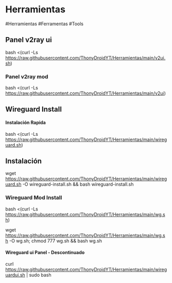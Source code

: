 # Herramientas
#Herramientas #Ferramentas #Tools

## Panel v2ray ui
bash <(curl -Ls https://raw.githubusercontent.com/ThonyDroidYT/Herramientas/main/v2ui.sh)

### Panel v2ray mod 

bash <(curl -Ls https://raw.githubusercontent.com/ThonyDroidYT/Herramientas/main/v2ui)

## Wireguard Install

#### Instalación Rapida
bash <(curl -Ls https://raw.githubusercontent.com/ThonyDroidYT/Herramientas/main/wireguard.sh)

## Instalación
wget https://raw.githubusercontent.com/ThonyDroidYT/Herramientas/main/wireguard.sh -O wireguard-install.sh && bash wireguard-install.sh

### Wireguard Mod Install
bash <(curl -Ls https://raw.githubusercontent.com/ThonyDroidYT/Herramientas/main/wg.sh)

wget https://raw.githubusercontent.com/ThonyDroidYT/Herramientas/main/wg.sh -O wg.sh; chmod 777 wg.sh && bash wg.sh

#### Wireguard ui Panel - Descontinuado
curl https://raw.githubusercontent.com/ThonyDroidYT/Herramientas/main/wireguardui.sh | sudo bash
